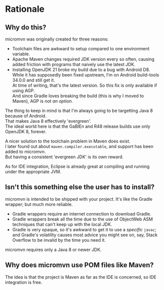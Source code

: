 # Rationale

## Why do this?

micromvn was originally created for three reasons:

 * Toolchain files are awkward to setup compared to one environment variable.
 * Apache Maven changes required JDK version every so often, causing added friction with programs that naively use the latest JDK.
 * Installing OpenJDK 21 broke my build due to a bug with Android D8.\
   While it has supposedly been fixed upstream, I'm on Android build-tools 34.0.0 and still get it.\
   At time of writing, that's the latest version. So this fix is only available if using AGP.\
   And since Gradle loves breaking the build (this is why I moved to Maven), AGP is *not an option.*

The thing to keep in mind is that I'm always going to be targetting Java 8 because of Android.\
That makes Java 8 effectively 'evergreen'.\
The ideal world here is that the GaBIEn and R48 release builds use only OpenJDK 8, forever.

A nicer solution to the toolchain problem in Maven does exist.\
I later found out about `maven.compiler.executable`, and support has been added to micromvn.\
But having a consistent 'evergreen JDK' is its own reward.

As for IDE integration, Eclipse is already great at compiling and running under the appropriate JVM.

## Isn't this something else the user has to install?

micromvn is intended to be shipped with your project. It's like the Gradle wrapper; but much more reliable.

* Gradle wrappers require an internet connection to download Gradle.
* Gradle wrappers break all the time due to the use of ObjectWeb ASM techniques that can't keep up with the local JDK.
* Gradle is very opaque, so it's awkward to get it to use a _specific_ `javac`; and Gradle's volatility causes most advice you might see on, say, Stack Overflow to be invalid by the time you need it.

micromvn requires only a Java 8 or newer JDK.

## Why does micromvn use POM files like Maven?

The idea is that the project is Maven as far as the IDE is concerned, so IDE integration is free.

